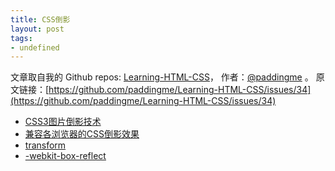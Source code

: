 ```yaml
---
title: CSS倒影
layout: post
tags:
- undefined
---
```



 文章取自我的 Github  repos: [Learning-HTML-CSS](https://github.com/paddingme/Learning-HTML-CSS)， 作者：[@paddingme](http://padding.me/about.html) 。
  原文链接：[https://github.com/paddingme/Learning-HTML-CSS/issues/34](https://github.com/paddingme/Learning-HTML-CSS/issues/34)

- [CSS3图片倒影技术](http://www.webhek.com/css-reflection)
- [兼容各浏览器的CSS倒影效果](http://blog.csdn.net/afeiqiang/article/details/8441618)
- [transform](https://developer.mozilla.org/zh-CN/docs/Web/CSS/transform)
- [-webkit-box-reflect](https://developer.mozilla.org/en-US/docs/Web/CSS/-webkit-box-reflect)
